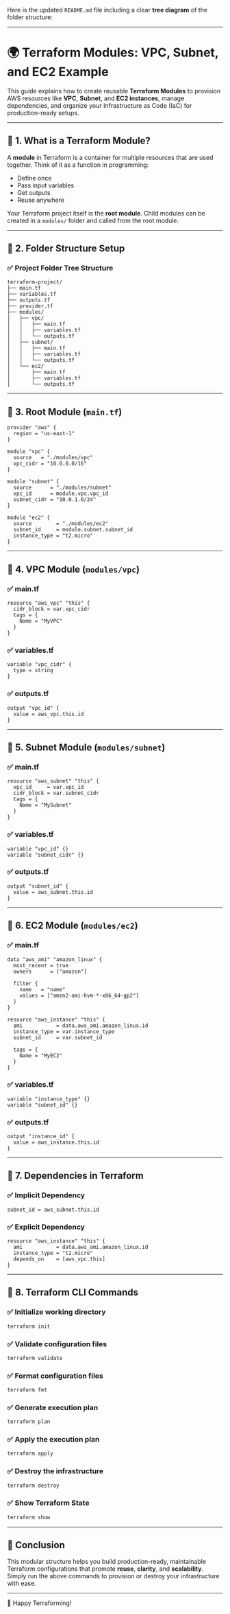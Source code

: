 Here is the updated `README.md` file including a clear **tree diagram** of the folder structure:

---

# 🌍 Terraform Modules: VPC, Subnet, and EC2 Example

This guide explains how to create reusable **Terraform Modules** to provision AWS resources like **VPC**, **Subnet**, and **EC2 instances**, manage dependencies, and organize your Infrastructure as Code (IaC) for production-ready setups.

---

## 📌 1. What is a Terraform Module?

A **module** in Terraform is a container for multiple resources that are used together.
Think of it as a function in programming:

* Define once
* Pass input variables
* Get outputs
* Reuse anywhere

Your Terraform project itself is the **root module**.
Child modules can be created in a `modules/` folder and called from the root module.

---

## 📌 2. Folder Structure Setup

### ✅ Project Folder Tree Structure

```plaintext
terraform-project/
├── main.tf
├── variables.tf
├── outputs.tf
├── provider.tf
├── modules/
│   ├── vpc/
│   │   ├── main.tf
│   │   ├── variables.tf
│   │   └── outputs.tf
│   ├── subnet/
│   │   ├── main.tf
│   │   ├── variables.tf
│   │   └── outputs.tf
│   └── ec2/
│       ├── main.tf
│       ├── variables.tf
│       └── outputs.tf
```

---

## 📌 3. Root Module (`main.tf`)

```hcl
provider "aws" {
  region = "us-east-1"
}

module "vpc" {
  source   = "./modules/vpc"
  vpc_cidr = "10.0.0.0/16"
}

module "subnet" {
  source      = "./modules/subnet"
  vpc_id      = module.vpc.vpc_id
  subnet_cidr = "10.0.1.0/24"
}

module "ec2" {
  source        = "./modules/ec2"
  subnet_id     = module.subnet.subnet_id
  instance_type = "t2.micro"
}
```

---

## 📌 4. VPC Module (`modules/vpc`)

### ✅ main.tf

```hcl
resource "aws_vpc" "this" {
  cidr_block = var.vpc_cidr
  tags = {
    Name = "MyVPC"
  }
}
```

### ✅ variables.tf

```hcl
variable "vpc_cidr" {
  type = string
}
```

### ✅ outputs.tf

```hcl
output "vpc_id" {
  value = aws_vpc.this.id
}
```

---

## 📌 5. Subnet Module (`modules/subnet`)

### ✅ main.tf

```hcl
resource "aws_subnet" "this" {
  vpc_id     = var.vpc_id
  cidr_block = var.subnet_cidr
  tags = {
    Name = "MySubnet"
  }
}
```

### ✅ variables.tf

```hcl
variable "vpc_id" {}
variable "subnet_cidr" {}
```

### ✅ outputs.tf

```hcl
output "subnet_id" {
  value = aws_subnet.this.id
}
```

---

## 📌 6. EC2 Module (`modules/ec2`)

### ✅ main.tf

```hcl
data "aws_ami" "amazon_linux" {
  most_recent = true
  owners      = ["amazon"]

  filter {
    name   = "name"
    values = ["amzn2-ami-hvm-*-x86_64-gp2"]
  }
}

resource "aws_instance" "this" {
  ami           = data.aws_ami.amazon_linux.id
  instance_type = var.instance_type
  subnet_id     = var.subnet_id

  tags = {
    Name = "MyEC2"
  }
}
```

### ✅ variables.tf

```hcl
variable "instance_type" {}
variable "subnet_id" {}
```

### ✅ outputs.tf

```hcl
output "instance_id" {
  value = aws_instance.this.id
}
```

---

## 📌 7. Dependencies in Terraform

### ✅ Implicit Dependency

```hcl
subnet_id = aws_subnet.this.id
```

### ✅ Explicit Dependency

```hcl
resource "aws_instance" "this" {
  ami           = data.aws_ami.amazon_linux.id
  instance_type = "t2.micro"
  depends_on    = [aws_vpc.this]
}
```

---

## 📌 8. Terraform CLI Commands

### ✅ Initialize working directory

```bash
terraform init
```

### ✅ Validate configuration files

```bash
terraform validate
```

### ✅ Format configuration files

```bash
terraform fmt
```

### ✅ Generate execution plan

```bash
terraform plan
```

### ✅ Apply the execution plan

```bash
terraform apply
```

### ✅ Destroy the infrastructure

```bash
terraform destroy
```

### ✅ Show Terraform State

```bash
terraform show
```

---

## 🚀 Conclusion

This modular structure helps you build production-ready, maintainable Terraform configurations that promote **reuse**, **clarity**, and **scalability**.
Simply run the above commands to provision or destroy your infrastructure with ease.

---

🌟 Happy Terraforming!
